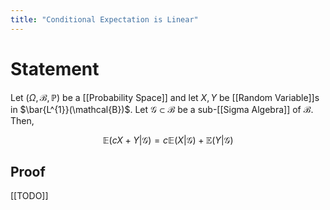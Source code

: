 ```yaml
---
title: "Conditional Expectation is Linear"
---
```


# Statement
Let $(\Omega, \mathcal{B}, \mathbb{P})$ be a [[Probability Space]] and let $X, Y$ be [[Random Variable]]s in $\bar{L^{1}}(\mathcal{B})$. Let $\mathcal{G} \subset \mathcal{B}$ be a sub-[[Sigma Algebra]] of $\mathcal{B}$. Then,

$$\mathbb{E}(cX + Y | \mathcal{G}) = c \mathbb{E}(X|\mathcal{G}) + \mathbb{E}(Y|\mathcal{G})$$
## Proof
[[TODO]] 
